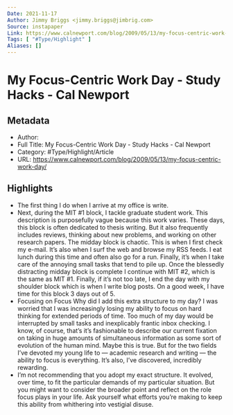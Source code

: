 ```yaml
---
Date: 2021-11-17
Author: Jimmy Briggs <jimmy.briggs@jimbrig.com>
Source: instapaper
Link: https://www.calnewport.com/blog/2009/05/13/my-focus-centric-work-day/
Tags: [ "#Type/Highlight" ]
Aliases: []
---
```

# My Focus-Centric Work Day - Study Hacks - Cal Newport

## Metadata
- Author: 
- Full Title: My Focus-Centric Work Day - Study Hacks - Cal Newport
- Category: #Type/Highlight/Article
- URL: https://www.calnewport.com/blog/2009/05/13/my-focus-centric-work-day/

## Highlights
- The first thing I do when I arrive at my office is write.
- Next, during the MIT #1 block, I tackle graduate student work. This description is purposefully vague because this work varies. These days, this block is often dedicated to thesis writing. But it also frequently includes reviews, thinking about new problems, and working on other research papers.
  The midday block is chaotic. This is when I first check my e-mail. It’s also when I surf the web and browse my RSS feeds. I eat lunch during this time and often also go for a run. Finally, it’s when I take care of the annoying small tasks that tend to pile up.
  Once the blessedly distracting midday block is complete I continue with MIT #2, which is the same as MIT #1.
  Finally, if it’s not too late, I end the day with my shoulder block which is when I write blog posts. On a good week, I have time for this block 3 days out of 5.
- Focusing on Focus
  Why did I add this extra structure to my day? I was worried that I was increasingly losing my ability to focus on hard thinking for extended periods of time. Too much of my day would be interrupted by small tasks and inexplicably frantic inbox checking.
  I know, of course, that’s it’s fashionable to describe our current fixation on taking in huge amounts of simultaneous information as some sort of evolution of the human mind. Maybe this is true. But for the two fields I’ve devoted my young life to — academic research and writing — the ability to focus is everything. It’s also, I’ve discovered, incredibly rewarding.
- I’m not recommending that you adopt my exact structure. It evolved, over time, to fit the particular demands of my particular situation. But you might want to consider the broader point and reflect on the role focus plays in your life. Ask yourself what efforts you’re making to keep this ability from whithering into vestigial disuse.

